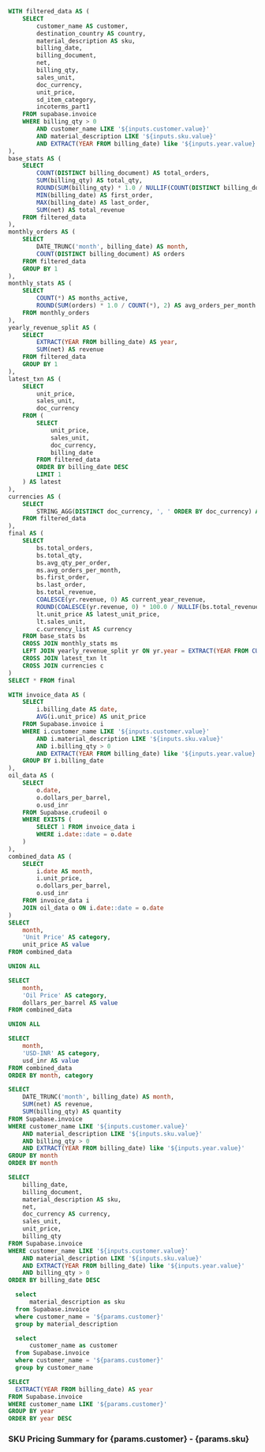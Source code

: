 ```sql sku_summary
WITH filtered_data AS (
    SELECT
        customer_name AS customer,
        destination_country AS country,
        material_description AS sku,
        billing_date,
        billing_document,
        net,
        billing_qty,
        sales_unit,
        doc_currency,
        unit_price,
        sd_item_category,
        incoterms_part1
    FROM supabase.invoice
    WHERE billing_qty > 0
        AND customer_name LIKE '${inputs.customer.value}'
        AND material_description LIKE '${inputs.sku.value}'
        AND EXTRACT(YEAR FROM billing_date) like '${inputs.year.value}' 
),
base_stats AS (
    SELECT
        COUNT(DISTINCT billing_document) AS total_orders,
        SUM(billing_qty) AS total_qty,
        ROUND(SUM(billing_qty) * 1.0 / NULLIF(COUNT(DISTINCT billing_document), 0), 2) AS avg_qty_per_order,
        MIN(billing_date) AS first_order,
        MAX(billing_date) AS last_order,
        SUM(net) AS total_revenue
    FROM filtered_data
),
monthly_orders AS (
    SELECT
        DATE_TRUNC('month', billing_date) AS month,
        COUNT(DISTINCT billing_document) AS orders
    FROM filtered_data
    GROUP BY 1
),
monthly_stats AS (
    SELECT
        COUNT(*) AS months_active,
        ROUND(SUM(orders) * 1.0 / COUNT(*), 2) AS avg_orders_per_month
    FROM monthly_orders
),
yearly_revenue_split AS (
    SELECT
        EXTRACT(YEAR FROM billing_date) AS year,
        SUM(net) AS revenue
    FROM filtered_data
    GROUP BY 1
),
latest_txn AS (
    SELECT
        unit_price,
        sales_unit,
        doc_currency
    FROM (
        SELECT
            unit_price,
            sales_unit,
            doc_currency,
            billing_date
        FROM filtered_data
        ORDER BY billing_date DESC
        LIMIT 1
    ) AS latest
),
currencies AS (
    SELECT
        STRING_AGG(DISTINCT doc_currency, ', ' ORDER BY doc_currency) AS currency_list
    FROM filtered_data
),
final AS (
    SELECT
        bs.total_orders,
        bs.total_qty,
        bs.avg_qty_per_order,
        ms.avg_orders_per_month,
        bs.first_order,
        bs.last_order,
        bs.total_revenue,
        COALESCE(yr.revenue, 0) AS current_year_revenue,
        ROUND(COALESCE(yr.revenue, 0) * 100.0 / NULLIF(bs.total_revenue, 0), 2) AS current_year_share,
        lt.unit_price AS latest_unit_price,
        lt.sales_unit,
        c.currency_list AS currency
    FROM base_stats bs
    CROSS JOIN monthly_stats ms
    LEFT JOIN yearly_revenue_split yr ON yr.year = EXTRACT(YEAR FROM CURRENT_DATE)
    CROSS JOIN latest_txn lt
    CROSS JOIN currencies c
)
SELECT * FROM final
```



```sql sku_price_oil_price
WITH invoice_data AS (
    SELECT
        i.billing_date AS date,
        AVG(i.unit_price) AS unit_price
    FROM Supabase.invoice i
    WHERE i.customer_name LIKE '${inputs.customer.value}'
        AND i.material_description LIKE '${inputs.sku.value}'
        AND i.billing_qty > 0
        AND EXTRACT(YEAR FROM billing_date) like '${inputs.year.value}'
    GROUP BY i.billing_date
),
oil_data AS (
    SELECT 
        o.date,
        o.dollars_per_barrel,
        o.usd_inr
    FROM Supabase.crudeoil o
    WHERE EXISTS (
        SELECT 1 FROM invoice_data i
        WHERE i.date::date = o.date
    )
),
combined_data AS (
    SELECT
        i.date AS month,
        i.unit_price,
        o.dollars_per_barrel,
        o.usd_inr
    FROM invoice_data i
    JOIN oil_data o ON i.date::date = o.date
)
SELECT 
    month,
    'Unit Price' AS category,
    unit_price AS value
FROM combined_data

UNION ALL

SELECT 
    month,
    'Oil Price' AS category,
    dollars_per_barrel AS value
FROM combined_data

UNION ALL

SELECT 
    month,
    'USD-INR' AS category,
    usd_inr AS value
FROM combined_data
ORDER BY month, category
```

```sql revenue_and_quantity_over_time
SELECT
    DATE_TRUNC('month', billing_date) AS month,
    SUM(net) AS revenue,
    SUM(billing_qty) AS quantity
FROM Supabase.invoice
WHERE customer_name LIKE '${inputs.customer.value}'
    AND material_description LIKE '${inputs.sku.value}'
    AND billing_qty > 0
    AND EXTRACT(YEAR FROM billing_date) like '${inputs.year.value}'
GROUP BY month
ORDER BY month
```

```sql sku_price_changes_by_customer
SELECT
    billing_date,
    billing_document,
    material_description AS sku,
    net,
    doc_currency AS currency,
    sales_unit,
    unit_price,
    billing_qty
FROM Supabase.invoice
WHERE customer_name LIKE '${inputs.customer.value}'
    AND material_description LIKE '${inputs.sku.value}'
    AND EXTRACT(YEAR FROM billing_date) like '${inputs.year.value}'
    AND billing_qty > 0
ORDER BY billing_date DESC
```


```sql sku
  select
      material_description as sku
  from Supabase.invoice
  where customer_name = '${params.customer}'
  group by material_description
```
```sql customer
  select
      customer_name as customer
  from Supabase.invoice
  where customer_name = '${params.customer}'
  group by customer_name
```
```sql year
SELECT
  EXTRACT(YEAR FROM billing_date) AS year
FROM Supabase.invoice
WHERE customer_name LIKE '${params.customer}'
GROUP BY year
ORDER BY year DESC
```


<Grid cols=3>

<Dropdown data={year} name=year value=year defaultValue='%' title="Year">
<DropdownOption value="%" valueLabel="All Years"/>
</Dropdown>

<Dropdown data={sku} name=sku value=sku defaultValue='{params.sku}' title="SKU">
  <DropdownOption value="%" valueLabel="All"/>
</Dropdown>

<Dropdown data={customer} name=customer value=customer defaultValue='{params.customer}' title="Customer">
</Dropdown>

</Grid>

### SKU Pricing Summary for {params.customer} - {params.sku}

<Grid cols=3>
    <BigValue 
        data={sku_summary} 
        value=total_orders
        title="Total Orders"
        fmt=num0
    />
    <BigValue 
        data={sku_summary} 
        value=total_qty
        title="Total Quantity Sold"
        fmt=num0
    />
    <BigValue 
        data={sku_summary} 
        value=avg_qty_per_order
        title="Avg Qty per Order"
        fmt=num0
    />
</Grid>

<Grid cols=3>
    <BigValue 
        data={sku_summary} 
        value=avg_orders_per_month
        title="Avg Monthly Orders"
        fmt=num0
    />
    <BigValue 
        data={sku_summary} 
        value=total_revenue
        title="Total Revenue"
        fmt=num0
    />
    <BigValue 
        data={sku_summary} 
        value=current_year_revenue
        title="Current Year Revenue"
        fmt=num0
    />
</Grid>

<Grid cols=3>
    <BigValue 
        data={sku_summary} 
        value=currency
        title="Currency"
    />
    <BigValue 
        data={sku_summary} 
        value=first_order
        title="First Order Date"
    />
    <BigValue 
        data={sku_summary} 
        value=last_order
        title="Last Order Date"
    />
</Grid>

<ButtonGroup name=matric display=buttons>
    <ButtonGroupItem valueLabel="Crude Oil Price" value="crude_oil_price" default />
    <ButtonGroupItem valueLabel="USD-INR" value="usd_inr" />
</ButtonGroup>

<Grid cols=2>
<!--
    <LineChart 
    
        data={sku_price_oil_price}
        x=month
        y=value
        yAxisTitle="Values"
        series=category
        title="Customer SKU Pricing Over Time"
        colorPalette={[
  '#E4572E', // fiery orange-red
   // bright teal
  '#FFC914', // vivid yellow
  '#17BEBB', // strong blue
  '#F45B69'  // punchy pink
]}
        independentYAxes={true}
    />
-->

<LineChart
data={price_comparison_table}
x=date
y=unit_price
y2="{inputs.matric}"
title="Customer SKU Pricing Over Time"
colorPalette={[
  '#E4572E', // fiery orange-red
  '#17BEBB', // bright teal
  '#FFC914', // vivid yellow
  '#2E86AB', // strong blue
  '#F45B69'  // punchy pink
]}
/>

    <LineChart 
        data={revenue_and_quantity_over_time}
        x=month
        y=revenue
        y2=quantity
        y2SeriesType=bar
        yAxisTitle="Revenue"
        y2AxisTitle="Quantity"
        title="Revenue & Quantity Over Time"
        ytitle="Revenue"
        y2title="Quantity"
        colorPalette={[
  '#E4572E', // fiery orange-red
  '#17BEBB', // bright teal
  '#FFC914', // vivid yellow
  '#2E86AB', // strong blue
  '#F45B69'  // punchy pink
]}
    />
</Grid>

### 📅 SKU Historical Pricing

<DataTable 
    data={sku_price_changes_by_customer} 
    rows=15 
    wrapTitles=true 
    wrapCells=true 
    sort="billing_date desc" 
    rowShading=true
    search=true
>
    <Column id=billing_date title="Date" align=left/>
    <Column id=billing_document fmt=0 align=center/>
    <Column id=sku title="Material" align=center/>
    <Column id=sales_unit title="Sales Unit" align=center/>
    <Column id=net title="Net" fmt=num1k align=center/>
    <Column id=currency title="Curr" align=center/>
    <Column id=unit_price title="Unit Price" fmt=0.00 align=center/>
    <Column id=billing_qty title="Qty" fmt=0 align=center/>
</DataTable>

```sql avg_qty_per_order_over_time
SELECT
    DATE_TRUNC('month', billing_date) AS month,
    SUM(billing_qty) / COUNT(DISTINCT billing_document) AS avg_qty_per_order
FROM Supabase.invoice
WHERE customer_name LIKE '${inputs.customer.value}'
    AND material_description LIKE '${inputs.sku.value}'
    AND EXTRACT(YEAR FROM billing_date) like '${inputs.year.value}'
    AND billing_qty > 0
GROUP BY month
ORDER BY month
```

<LineChart
data={avg_qty_per_order_over_time}
x=month
y=avg_qty_per_order
yAxisTitle="Avg Quantity"
title="Average Order Quantity Over Time"
colorPalette={[
'#17BEBB' // bright teal
]}
/>

```sql price_comparison_table
WITH invoice_data AS (
    SELECT
        i.billing_date AS date,
        i.doc_currency AS currency,
        AVG(i.unit_price) AS unit_price
    FROM Supabase.invoice i
    WHERE i.customer_name LIKE '${inputs.customer.value}'
        AND i.material_description LIKE '${inputs.sku.value}'
        AND i.billing_qty > 0
        AND EXTRACT(YEAR FROM billing_date) like '${inputs.year.value}'
    GROUP BY i.billing_date, i.doc_currency
),
oil_data AS (
    SELECT 
        o.date,
        o.dollars_per_barrel,
        o.usd_inr
    FROM Supabase.crudeoil o
    WHERE EXISTS (
        SELECT 1 FROM invoice_data i
        WHERE i.date::date = o.date
    )
)
SELECT
    i.date,
    i.currency,
    i.unit_price,
    o.dollars_per_barrel AS crude_oil_price,
    o.usd_inr
FROM invoice_data i
JOIN oil_data o ON i.date::date = o.date
ORDER BY i.date DESC, i.currency
```



<!--

<Grid >
<ButtonGroup name=oil_metric >
    <ButtonGroupItem valueLabel="Oil Price" value="dollars_per_barrel" default />
    <ButtonGroupItem valueLabel="Dollar Price" value="usd_inr" />
</ButtonGroup>
</Grid>

```sql price_comparison_table_2
    WITH invoice_data AS (
        select
            billing_date AS date,
            doc_currency AS currency,
            unit_price
        from supabase.invoice
        where customer_name = '${inputs.customer.value}'
        and material_description = '${inputs.sku.value}'
        and billing_qty > 0
        and EXTRACT(YEAR FROM billing_date) like '${inputs.year.value}'
    )
    SELECT
        i.date,
        i.currency,
        i.unit_price,
        c.dollars_per_barrel,
        c.usd_inr
    FROM invoice_data i
    LEFT JOIN supabase.crudeoil c ON i.date::date = c.date
    group by i.date, i.currency, i.unit_price, c.dollars_per_barrel, c.usd_inr
    ORDER BY i.date
```

<LineChart
data={price_comparison_table_2}
x=date
y=unit_price
y2="{inputs.oil_metric}"
series=currency
/>
-->
